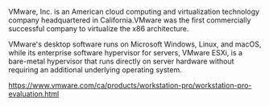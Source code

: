 VMware, Inc. is an American cloud computing and virtualization technology company headquartered in California.VMware was the first commercially successful company to virtualize the x86 architecture.

VMware's desktop software runs on Microsoft Windows, Linux, and macOS, while its enterprise software hypervisor for servers, VMware ESXi, is a bare-metal hypervisor that runs directly on server hardware without requiring an additional underlying operating system.


https://www.vmware.com/ca/products/workstation-pro/workstation-pro-evaluation.html